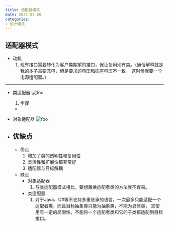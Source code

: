 ```yaml
---
title: 适配器模式
date: 2021-05-20
categories:
- 设计模式 
---
```

## 适配器模式
- 动机
  1. 现有接口需要转化为客户类期望的接口，保证复用现有类。（通俗解释就是我的本子需要充电，但是要求的电压和插座电压不一致，
     这时候就要一个电源适配器。）
---
- 类适配器
  <img :src="$withBase('/img/shipei-1.png')" alt="foo">
  1. 步骤
    - 
- 对象适配器
  <img :src="$withBase('/img/shipei-2.png')" alt="foo"> 
  
- 优缺点
  ---
    - 优点
      1. 增加了类的透明性和复用性
      2. 灵活性和扩展性都非常好
      3. 适配器与目标解耦
    - 缺点
      - 对象适配器
        1. 与类适配器模式相比，要想置换适配者类的方法就不容易。
      - 类适配器
        1. 对于Java、C#等不支持多重继承的语言，一次最多只能适配一个适配者类，而且目标抽象类只能为抽象类，不能为具体类，
           其使用有一定的局限性，不能将一个适配者类和它的子类都适配到目标接口。